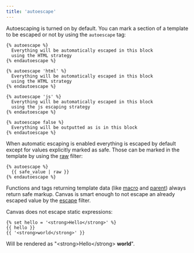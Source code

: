 ```yaml
---
title: 'autoescape'
---
```


Autoescaping is turned on by default. You can mark a section of a template to be escaped or not by using the `autoescape` tag:

```canvas {% process=false %}
{% autoescape %}
  Everything will be automatically escaped in this block
  using the HTML strategy
{% endautoescape %}

{% autoescape 'html' %}
  Everything will be automatically escaped in this block
  using the HTML strategy
{% endautoescape %}

{% autoescape 'js' %}
  Everything will be automatically escaped in this block
  using the js escaping strategy
{% endautoescape %}

{% autoescape false %}
  Everything will be outputted as is in this block
{% endautoescape %}
```

When automatic escaping is enabled everything is escaped by default except for values explicitly marked as safe. Those can be marked in the template by using the [raw](/docs/canvas/filters/raw) filter:

```canvas {% process=false %}
{% autoescape %}
  {{ safe_value | raw }}
{% endautoescape %}
```

Functions and tags returning template data (like [macro](/docs/canvas/tags/macro) and [parent](/docs/canvas/functions/parent)) always return safe markup. Canvas is smart enough to not escape an already escaped value by the [escape](/docs/canvas/filters/escape) filter.

Canvas does not escape static expressions:

```canvas {% process=false %}
{% set hello = '<strong>Hello</strong>' %}
{{ hello }}
{{ '<strong>world</strong>' }}
```

Will be rendered as "\<strong\>Hello\<\/strong\> **world**".
